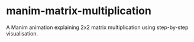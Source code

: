 # manim-matrix-multiplication
A Manim animation explaining 2x2 matrix multiplication using step-by-step visualisation.
